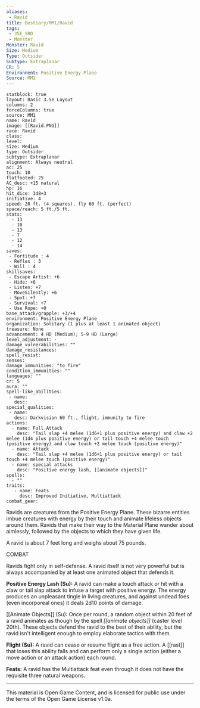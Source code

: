 ```yaml
---
aliases:
 - Ravid
title: Bestiary/MM1/Ravid
tags: 
 - 35E_SRD
 - Monster
Monster: Ravid
Size: Medium
Type: Outsider
Subtype: Extraplanar
CR: 5
Environnent: Positive Energy Plane
Source: MM1
---
```


```statblock
statblock: true
layout: Basic 3.5e Layout
columns: 2
forceColumns: true
source: MM1 
name: Ravid
image: [[Ravid.PNG]]
race: Ravid
class: 
level: 
size: Medium
type: Outsider
subtype: Extraplanar
alignment: Always neutral
ac: 25
touch: 10
flatfooted: 25
AC_desc: +15 natural
hp: 16
hit_dice: 3d8+3
initiative: 4
speed: 20 ft. (4 squares), fly 60 ft. (perfect)
space/reach: 5 ft./5 ft.
stats:
  - 13
  - 10
  - 13
  - 7
  - 12
  - 14
saves:
 - Fortitude : 4
 - Reflex : 3
 - Will : 4
skillsaves:
 - Escape Artist: +6
 - Hide: +6
 - Listen: +7
 - MoveSilently: +6
 - Spot: +7
 - Survival: +7
 - Use Rope: +0
base_attack/grapple: +3/+4
environment: Positive Energy Plane
organization: Solitary (1 plus at least 1 animated object)
treasure: None
advancement: 4 HD (Medium); 5-9 HD (Large)
level_adjustment: -
damage_vulnerabilities: ""
damage_resistances: 
spell_resist: 
senses: 
damage_immunities: "to fire"
condition_immunities: ""
languages: ""
cr: 5
aura: ""
spell-like_abilities:
 - name: 
   desc: 
special_qualities:
 - name:
   desc: Darkvision 60 ft., flight, immunity to fire
actions:
  - name: Full Attack
    desc: "Tail slap +4 melee (1d6+1 plus positive energy) and claw +2 melee (1d4 plus positive energy) or tail touch +4 melee touch (positive energy) and claw touch +2 melee touch (positive energy)"
  - name: Attack
    desc: "Tail slap +4 melee (1d6+1 plus positive energy) or tail touch +4 melee touch (positive energy)"
  - name: special attacks
    desc: "Positive energy lash, [[animate objects]]"
spells:
  - ""
traits:
   - name: Feats
     desc: Improved Initiative, Multiattack
combat_gear:  
```


Ravids are creatures from the Positive Energy Plane. These bizarre entities imbue creatures with energy by their touch and animate lifeless objects around them. Ravids that make their way to the Material Plane wander about aimlessly, followed by the objects to which they have given life.

A ravid is about 7 feet long and weighs about 75 pounds.

COMBAT

Ravids fight only in self-defense. A ravid itself is not very powerful but is always accompanied by at least one animated object that defends it.


**Positive Energy Lash (Su):** A ravid can make a touch attack or hit with a claw or tail slap attack to infuse a target with positive energy. The energy produces an unpleasant tingle in living creatures, and against undead foes (even incorporeal ones) it deals 2d10 points of damage.

[[Animate Objects]] (Su): Once per round, a random object within 20 feet of a ravid animates as though by the spell *[[animate objects]]* (caster level 20th). These objects defend the ravid to the best of their ability, but the ravid isn't intelligent enough to employ elaborate tactics with them.


**Flight (Su):** A ravid can cease or resume flight as a free action. A [[rast]] that loses this ability falls and can perform only a single action (either a move action or an attack action) each round.


**Feats:** A ravid has the Multiattack feat even through it does not have the requisite three natural weapons.

---

This material is Open Game Content, and is licensed for public use under the terms of the Open Game License v1.0a.
